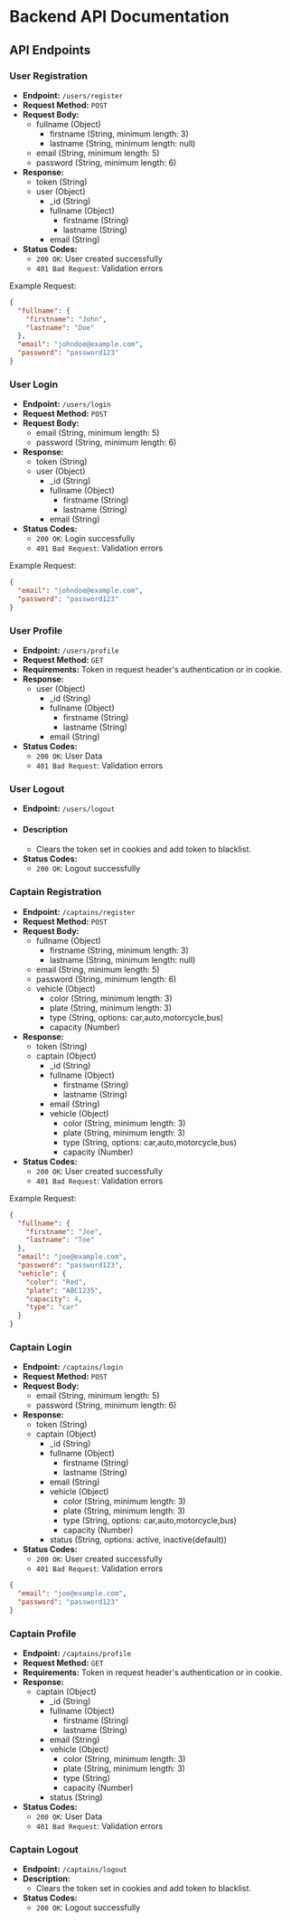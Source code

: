# Backend API Documentation

## API Endpoints

### User Registration

- **Endpoint:** `/users/register`
- **Request Method:** `POST`
- **Request Body:**
  - fullname (Object)
    - firstname (String, minimum length: 3)
    - lastname (String, minimum length: null)
  - email (String, minimum length: 5)
  - password (String, minimum length: 6)
- **Response:**
  - token (String)
  - user (Object)
    - \_id (String)
    - fullname (Object)
      - firstname (String)
      - lastname (String)
    - email (String)
- **Status Codes:**
  - `200 OK`: User created successfully
  - `401 Bad Request`: Validation errors

Example Request:

```json
{
  "fullname": {
    "firstname": "John",
    "lastname": "Doe"
  },
  "email": "johndoe@example.com",
  "password": "password123"
}
```

### User Login

- **Endpoint:** `/users/login`
- **Request Method:** `POST`
- **Request Body:**
  - email (String, minimum length: 5)
  - password (String, minimum length: 6)
- **Response:**
  - token (String)
  - user (Object)
    - \_id (String)
    - fullname (Object)
      - firstname (String)
      - lastname (String)
    - email (String)
- **Status Codes:**
  - `200 OK`: Login successfully
  - `401 Bad Request`: Validation errors

Example Request:

```json
{
  "email": "johndoe@example.com",
  "password": "password123"
}
```

### User Profile

- **Endpoint:** `/users/profile`
- **Request Method:** `GET`
- **Requirements:** Token in request header's authentication or in cookie.
- **Response:**
  - user (Object)
    - \_id (String)
    - fullname (Object)
      - firstname (String)
      - lastname (String)
    - email (String)
- **Status Codes:**
  - `200 OK`: User Data
  - `401 Bad Request`: Validation errors

### User Logout

- **Endpoint:** `/users/logout`
- #### Description
  - Clears the token set in cookies and add token to blacklist.
- **Status Codes:**
  - `200 OK`: Logout successfully

### Captain Registration

- **Endpoint:** `/captains/register`
- **Request Method:** `POST`
- **Request Body:**
  - fullname (Object)
    - firstname (String, minimum length: 3)
    - lastname (String, minimum length: null)
  - email (String, minimum length: 5)
  - password (String, minimum length: 6)
  - vehicle (Object)
    - color (String, minimum length: 3)
    - plate (String, minimum length: 3)
    - type (String, options: car,auto,motorcycle,bus)
    - capacity (Number)
- **Response:**
  - token (String)
  - captain (Object)
    - \_id (String)
    - fullname (Object)
      - firstname (String)
      - lastname (String)
    - email (String)
    - vehicle (Object)
      - color (String, minimum length: 3)
      - plate (String, minimum length: 3)
      - type (String, options: car,auto,motorcycle,bus)
      - capacity (Number)
- **Status Codes:**
  - `200 OK`: User created successfully
  - `401 Bad Request`: Validation errors

Example Request:

```json
{
  "fullname": {
    "firstname": "Joe",
    "lastname": "Toe"
  },
  "email": "joe@example.com",
  "password": "password123",
  "vehicle": {
    "color": "Red",
    "plate": "ABC1235",
    "capacity": 4,
    "type": "car"
  }
}
```
### Captain Login

- **Endpoint:** `/captains/login`
- **Request Method:** `POST`
- **Request Body:**
  - email (String, minimum length: 5)
  - password (String, minimum length: 6)
- **Response:**
  - token (String)
  - captain (Object)
    - \_id (String)
    - fullname (Object)
      - firstname (String)
      - lastname (String)
    - email (String)
    - vehicle (Object)
      - color (String, minimum length: 3)
      - plate (String, minimum length: 3)
      - type (String, options: car,auto,motorcycle,bus)
      - capacity (Number)
    - status (String, options: active, inactive(default))
- **Status Codes:**
  - `200 OK`: User created successfully
  - `401 Bad Request`: Validation errors

```json
{
  "email": "joe@example.com",
  "password": "password123"
}
```

### Captain Profile

- **Endpoint:** `/captains/profile`
- **Request Method:** `GET`
- **Requirements:** Token in request header's authentication or in cookie.
- **Response:**
  - captain (Object)
    - \_id (String)
    - fullname (Object)
      - firstname (String)
      - lastname (String)
    - email (String)
    - vehicle (Object)
      - color (String, minimum length: 3)
      - plate (String, minimum length: 3)
      - type (String)
      - capacity (Number)
    - status (String)
- **Status Codes:**
  - `200 OK`: User Data
  - `401 Bad Request`: Validation errors

### Captain Logout

- **Endpoint:** `/captains/logout`
- **Description:**
  - Clears the token set in cookies and add token to blacklist.
- **Status Codes:**
  - `200 OK`: Logout successfully
